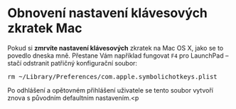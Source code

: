 <!--
title : Obnovení nastavení klávesových zkratek Mac
author : Roman Ožana <ozana@omdesign.cz>
date : 2.8.2012 06:00:01
tags : mac
-->

# Obnovení nastavení klávesových zkratek Mac

Pokud si **zmrvíte nastavení klávesových** zkratek na Mac OS X, jako se to povedlo dneska mně. Přestane Vám například fungovat `F4` pro LaunchPad &#8211; stačí odstranit patřičný konfigurační soubor:

<pre>rm ~/Library/Preferences/com.apple.symbolichotkeys.plist
</pre>

Po odhlášení a opětovném přihlášení uživatele se tento soubor vytvoří znova s původním defaultním nastavením.<p</p>